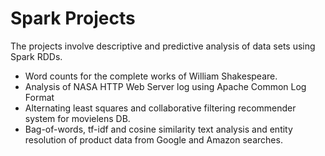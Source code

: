 # Spark Projects
The projects involve descriptive and predictive analysis of data sets using Spark RDDs. 
* Word counts for the complete works of William Shakespeare. 
* Analysis of NASA HTTP Web Server log using Apache Common Log Format 
* Alternating least squares and collaborative filtering recommender system for movielens DB. 
* Bag-of-words, tf-idf and cosine similarity text analysis and entity resolution of product data from Google and Amazon searches. 

